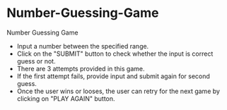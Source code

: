 # Number-Guessing-Game
Number Guessing Game
- Input a number between the specified range.   
- Click on the "SUBMIT" button to check whether the input is correct guess or not.  
- There are 3 attempts provided in this game.   
- If the first attempt fails, provide input and submit again for second guess.
- Once the user wins or looses, the user can retry for the next game by clicking on "PLAY AGAIN" button.
